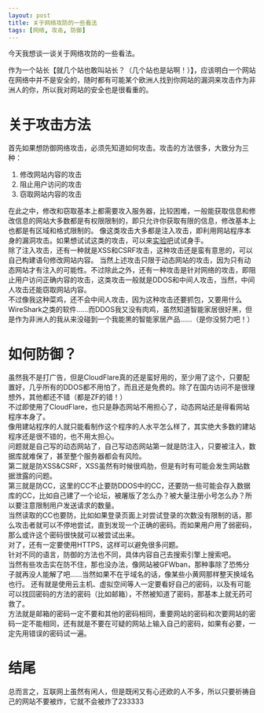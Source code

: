 ```yaml
---
layout: post
title: 关于网络攻防的一些看法
tags: [网络, 攻击, 防御]
---
```


  今天我想谈一谈关于网络攻防的一些看法。<!--more-->    

  作为一个站长【就几个站也敢叫站长？（几个站也是站啊！）】，应该明白一个网站在网络中并不是安全的，随时都有可能某个欧洲人找到你网站的漏洞来攻击作为非洲人的你，所以我对网站的安全也是很看重的。
  
# 关于攻击方法
  首先如果想防御网络攻击，必须先知道如何攻击。攻击的方法很多，大致分为三种：   
  1. 修改网站内容的攻击   
  2. 阻止用户访问的攻击   
  3. 窃取网站内容的攻击   
  
  在此之中，修改和窃取基本上都需要攻入服务器，比较困难，一般能获取信息和修改信息的网站大多数都是有权限限制的，即只允许你获取有限的信息，修改基本上也都是有区域和格式限制的。
  像这类攻击大多都是注入攻击，即利用网站程序本身的漏洞攻击。如果想试试这类的攻击，可以来[实验吧](http://www.shiyanbar.com/ctf/practice)试试身手。   
  除了注入攻击，还有一种就是XSS和CSRF攻击，这种攻击还是蛮有意思的，可以自己构建语句修改网站内容。
  当然上述攻击只限于动态网站的攻击，因为只有动态网站才有注入的可能性。不过除此之外，还有一种攻击是针对网络的攻击，即阻止用户访问正确内容的攻击，这类攻击一般就是DDOS和中间人攻击，当然，中间人攻击还能窃取网站内容。   
  不过像我这种菜鸡，还不会中间人攻击，因为这种攻击还要抓包，又要用什么WireShark之类的软件……而DDOS我又没有肉鸡，虽然知道智能家居很好黑，但是作为非洲人的我从来没碰到一个我能黑的智能家居产品……（是你没努力吧！）   
  
# 如何防御？
  虽然我不是打广告，但是CloudFlare真的还是蛮好用的，至少用了这个，只要配置好，几乎所有的DDOS都不用怕了，而且还是免费的。除了在国内访问不是很理想外，其他都还不错（都是ZF的错！）   
  不过即使用了CloudFlare，也只是静态网站不用担心了，动态网站还是得看网站程序本身了。   
  像用建站程序的人就只能看制作这个程序的人水平怎么样了，其实绝大多数的建站程序还是很不错的，也不用太担心。   
  问题就是自己写的动态网站了，自己写动态网站第一就是防注入，只要被注入，数据库就难保了，甚至整个服务器都会有风险。   
  第二就是防XSS&CSRF，XSS虽然有时候很鸡肋，但是有时有可能会发生网站数据泄露的问题。   
  第三就是防CC，这里的CC不止要防DDOS中的CC，还要防一些可能会存入数据库的CC，比如自己建了一个论坛，被屠版了怎么办？被大量注册小号怎么办？所以要注意限制用户发送请求的数量。   
  当然读取的CC也要防，比如如果登录页面上对尝试登录的次数没有限制的话，那么攻击者就可以不停地尝试，直到发现一个正确的密码。而如果用户用了弱密码，那么或许这个密码很快就可以被尝试出来。   
  对了，还有一定要使用HTTPS，这样可以避免很多问题。   
  针对不同的语言，防御的方法也不同，具体内容自己去搜索引擎上搜索吧。   
  当然有些攻击实在防不住，那也没办法，像网站被GFWban，那种事除了恐怖分子就再没人能解了吧……当然如果不在乎域名的话，像某些小黄网那样整天换域名也行。
  还有就是使用云主机、虚拟空间等人一定要看好自己的密码，以及有可能可以找回密码的方法的密码（比如邮箱），不然被知道了密码，那基本上就无药可救了。   
  方法就是邮箱的密码一定不要和其他的密码相同，重要网站的密码和次要网站的密码一定不能相同，还有就是不要在可疑的网站上输入自己的密码，如果有必要，一定先用错误的密码试一遍。   
  
# 结尾
  总而言之，互联网上虽然有闲人，但是既闲又有心还欧的人不多，所以只要祈祷自己的网站不要被炸，它就不会被炸了233333
